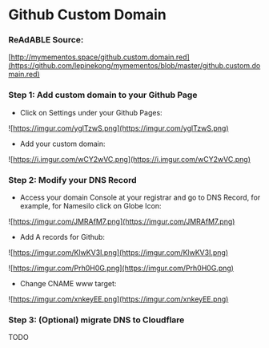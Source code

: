 
# Github Custom Domain


### ReAdABLE Source:

[http://mymementos.space/github.custom.domain.red](https://github.com/lepinekong/mymementos/blob/master/github.custom.domain.red)

### Step 1: Add custom domain to your Github Page

- Click on Settings under your Github Pages:

![https://imgur.com/yglTzwS.png](https://imgur.com/yglTzwS.png)
                    
- Add your custom domain:

![https://i.imgur.com/wCY2wVC.png](https://i.imgur.com/wCY2wVC.png)
                    

### Step 2: Modify your DNS Record

- Access your domain Console at your registrar and go to DNS Record, for example, for Namesilo click on Globe Icon:

![https://imgur.com/JMRAfM7.png](https://imgur.com/JMRAfM7.png)
                    
- Add A records for Github:

![https://imgur.com/KlwKV3I.png](https://imgur.com/KlwKV3I.png)
                    
![https://imgur.com/Prh0H0G.png](https://imgur.com/Prh0H0G.png)
                    
- Change CNAME www target:

![https://imgur.com/xnkeyEE.png](https://imgur.com/xnkeyEE.png)
                    

### Step 3: (Optional) migrate DNS to Cloudflare

TODO
